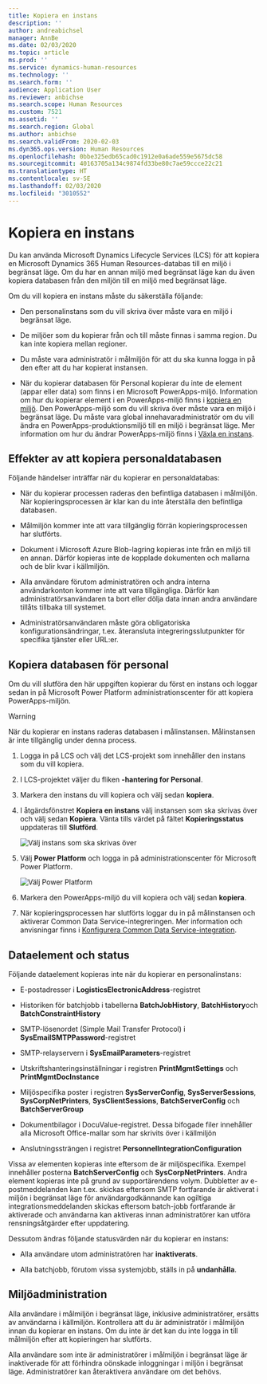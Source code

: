 ```yaml
---
title: Kopiera en instans
description: ''
author: andreabichsel
manager: AnnBe
ms.date: 02/03/2020
ms.topic: article
ms.prod: ''
ms.service: dynamics-human-resources
ms.technology: ''
ms.search.form: ''
audience: Application User
ms.reviewer: anbichse
ms.search.scope: Human Resources
ms.custom: 7521
ms.assetid: ''
ms.search.region: Global
ms.author: anbichse
ms.search.validFrom: 2020-02-03
ms.dyn365.ops.version: Human Resources
ms.openlocfilehash: 0bbe325edb65cad0c1912e0a6ade559e5675dc58
ms.sourcegitcommit: 40163705a134c9874fd33be80c7ae59ccce22c21
ms.translationtype: HT
ms.contentlocale: sv-SE
ms.lasthandoff: 02/03/2020
ms.locfileid: "3010552"
---
```

# <a name="copy-an-instance"></a>Kopiera en instans

Du kan använda Microsoft Dynamics Lifecycle Services (LCS) för att kopiera en Microsoft Dynamics 365 Human Resources-databas till en miljö i begränsat läge. Om du har en annan miljö med begränsat läge kan du även kopiera databasen från den miljön till en miljö med begränsat läge.

Om du vill kopiera en instans måste du säkerställa följande:

- Den personalinstans som du vill skriva över måste vara en miljö i begränsat läge.

- De miljöer som du kopierar från och till måste finnas i samma region. Du kan inte kopiera mellan regioner.

- Du måste vara administratör i målmiljön för att du ska kunna logga in på den efter att du har kopierat instansen.

- När du kopierar databasen för Personal kopierar du inte de element (appar eller data) som finns i en Microsoft PowerApps-miljö. Information om hur du kopierar element i en PowerApps-miljö finns i [kopiera en miljö](https://docs.microsoft.com/power-platform/admin/copy-environment). Den PowerApps-miljö som du vill skriva över måste vara en miljö i begränsat läge. Du måste vara global innehavaradministratör om du vill ändra en PowerApps-produktionsmiljö till en miljö i begränsat läge. Mer information om hur du ändrar PowerApps-miljö finns i [Växla en instans](https://docs.microsoft.com/dynamics365/admin/switch-instance).

## <a name="effects-of-copying-a-human-resources-database"></a>Effekter av att kopiera personaldatabasen

Följande händelser inträffar när du kopierar en personaldatabas:

- När du kopierar processen raderas den befintliga databasen i målmiljön. När kopieringsprocessen är klar kan du inte återställa den befintliga databasen.

- Målmiljön kommer inte att vara tillgänglig förrän kopieringsprocessen har slutförts.

- Dokument i Microsoft Azure Blob-lagring kopieras inte från en miljö till en annan. Därför kopieras inte de kopplade dokumenten och mallarna och de blir kvar i källmiljön.

- Alla användare förutom administratören och andra interna användarkonton kommer inte att vara tillgängliga.​ Därför kan administratörsanvändaren ta bort eller dölja data innan andra användare tillåts tillbaka till systemet.

- Administratörsanvändaren måste göra obligatoriska konfigurationsändringar, t.ex. återansluta integreringsslutpunkter för specifika tjänster eller URL:er.

## <a name="copy-the-human-resources-database"></a>Kopiera databasen för personal

Om du vill slutföra den här uppgiften kopierar du först en instans och loggar sedan in på Microsoft Power Platform administrationscenter för att kopiera PowerApps-miljön.

> [!WARNING]
> När du kopierar en instans raderas databasen i målinstansen. Målinstansen är inte tillgänglig under denna process.

1. Logga in på LCS och välj det LCS-projekt som innehåller den instans som du vill kopiera.

2. I LCS-projektet väljer du fliken **-hantering for Personal**.

3. Markera den instans du vill kopiera och välj sedan **kopiera**.

4. I åtgärdsfönstret **Kopiera en instans** välj instansen som ska skrivas över och välj sedan **Kopiera**. Vänta tills värdet på fältet **Kopieringsstatus** uppdateras till **Slutförd**.

   ![[Välj instans som ska skrivas över](./media/copy-instance-select-target-instance.png)](./media/copy-instance-select-target-instance.png)

5. Välj **Power Platform** och logga in på administrationscenter för Microsoft Power Platform.

   ![[Välj Power Platform](./media/copy-instance-select-power-platform.png)](./media/copy-instance-select-power-platform.png)

6. Markera den PowerApps-miljö du vill kopiera och välj sedan **kopiera**.

7. När kopieringsprocessen har slutförts loggar du in på målinstansen och aktiverar Common Data Service-integreringen. Mer information och anvisningar finns i [Konfigurera Common Data Service-integration](https://docs.microsoft.com/dynamics365/talent/hr-common-data-service-integration).

## <a name="data-elements-and-statuses"></a>Dataelement och status

Följande dataelement kopieras inte när du kopierar en personalinstans:

- E-postadresser i **LogisticsElectronicAddress**-registret

- Historiken för batchjobb i tabellerna **BatchJobHistory**, **BatchHistory**och **BatchConstraintHistory**

- SMTP-lösenordet (Simple Mail Transfer Protocol) i **SysEmailSMTPPassword**-registret

- SMTP-relayservern i **SysEmailParameters**-registret

- Utskriftshanteringsinställningar i registren **PrintMgmtSettings** och **PrintMgmtDocInstance**

- Miljöspecifika poster i registren **SysServerConfig**, **SysServerSessions**, **SysCorpNetPrinters**, **SysClientSessions**, **BatchServerConfig** och **BatchServerGroup**

- Dokumentbilagor i DocuValue-registret. Dessa bifogade filer innehåller alla Microsoft Office-mallar som har skrivits över i källmiljön

- Anslutningssträngen i registret **PersonnelIntegrationConfiguration**

Vissa av elementen kopieras inte eftersom de är miljöspecifika. Exempel innehåller posterna **BatchServerConfig** och **SysCorpNetPrinters**. Andra element kopieras inte på grund av supportärendens volym. Dubbletter av e-postmeddelanden kan t.ex. skickas eftersom SMTP fortfarande är aktiverat i miljön i begränsat läge för användargodkännande kan ogiltiga integrationsmeddelanden skickas eftersom batch-jobb fortfarande är aktiverade och användarna kan aktiveras innan administratörer kan utföra rensningsåtgärder efter uppdatering.

Dessutom ändras följande statusvärden när du kopierar en instans:

- Alla användare utom administratören har **inaktiverats**.

- Alla batchjobb, förutom vissa systemjobb, ställs in på **undanhålla**.

## <a name="environment-admin"></a>Miljöadministration

Alla användare i målmiljön i begränsat läge, inklusive administratörer, ersätts av användarna i källmiljön. Kontrollera att du är administratör i målmiljön innan du kopierar en instans. Om du inte är det kan du inte logga in till målmiljön efter att kopieringen har slutförts.

Alla användare som inte är administratörer i målmiljön i begränsat läge är inaktiverade för att förhindra oönskade inloggningar i miljön i begränsat läge. Administratörer kan återaktivera användare om det behövs.
